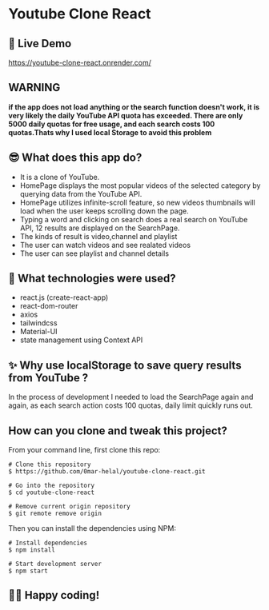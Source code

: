 # Youtube Clone React

## 📌  Live Demo
https://youtube-clone-react.onrender.com/

## WARNING
<strong> if the app does not load anything or the search function doesn't work, it is very likely the daily YouTube API quota has exceeded. There are only 5000 daily quotas for free usage, and each search costs 100 quotas.Thats why I used local Storage to avoid this problem</strong>

## 😎 What does this app do?

- It is a clone of YouTube.
- HomePage displays the most popular videos of the selected category by querying data from the YouTube API.
- HomePage utilizes infinite-scroll feature, so new videos thumbnails will load when the user keeps scrolling down the page.
- Typing a word and clicking on search does a real search on YouTube API, 12 results are displayed on the SearchPage.
- The kinds of result is video,channel and playlist
- The user can watch videos and see realated videos
- The user can see playlist and channel details

## 🚀 What technologies were used?

- react.js (create-react-app)
- react-dom-router
- axios
- tailwindcss
- Material-UI
- state management using Context API

## ✨ Why use localStorage to save query results from YouTube ?

In the process of development I needed to load the SearchPage again and again, as each search action costs 100 quotas, daily limit quickly runs out.

## How can you clone and tweak this project?

From your command line, first clone this repo:

```
# Clone this repository
$ https://github.com/0mar-helal/youtube-clone-react.git

# Go into the repository
$ cd youtube-clone-react

# Remove current origin repository
$ git remote remove origin

```

Then you can install the dependencies using NPM:

```
# Install dependencies
$ npm install

# Start development server
$ npm start
```
👨‍💻 Happy coding!
---
